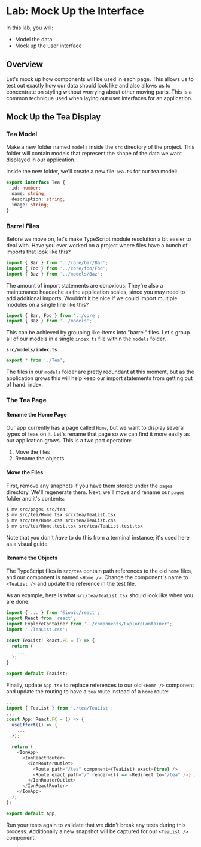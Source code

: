 # Lab: Mock Up the Interface

In this lab, you will:

- Model the data
- Mock up the user interface

## Overview

Let's mock up how components will be used in each page. This allows us to test out exactly how our data should look like and also allows us to concentrate on styling without worrying about other moving parts. This is a common technique used when laying out user interfaces for an application.

## Mock Up the Tea Display

### Tea Model

Make a new folder named `models` inside the `src` directory of the project. This folder will contain models that represent the shape of the data we want displayed in our application.

Inside the new folder, we'll create a new file `Tea.ts` for our tea model:

```TypeScript
export interface Tea {
  id: number;
  name: string;
  description: string;
  image: string;
}
```

### Barrel Files

Before we move on, let's make TypeScript module resolution a bit easier to deal with. Have you ever worked on a project where files have a bunch of imports that look like this?

```TypeScript
import { Bar } from '../core/bar/Bar';
import { Foo } from '../core/foo/Foo';
import { Baz } from '../models/Baz';
```

The amount of import statements are obnoxious. They're also a maintenance headache as the application scales, since you may need to add additional imports. Wouldn't it be nice if we could import multiple modules on a single line like this?

```TypeScript
import { Bar, Foo } from '../core';
import { Baz } from '../models';
```

This can be achieved by grouping like-items into "barrel" files. Let's group all of our models in a single `index.ts` file within the `models` folder.

**`src/models/index.ts`**

```TypeScript
export * from './Tea';
```

The files in our `models` folder are pretty redundant at this moment, but as the application grows this will help keep our import statements from getting out of hand.
index.

### The Tea Page

#### Rename the Home Page

Our app currently has a page called `Home`, but we want to display several types of teas on it. Let's rename that page so we can find it more easily as our application grows. This is a two part operation:

1. Move the files
2. Rename the objects

#### Move the Files

First, remove any snaphots if you have them stored under the `pages` directory. We'll regenerate them. Next, we'll move and rename our `pages` folder and it's contents:

```bash
$ mv src/pages src/tea
$ mv src/tea/Home.tsx src/tea/TeaList.tsx
$ mv src/tea/Home.css src/tea/TeaList.css
$ mv src/tea/Home.test.tsx src/tea/TeaList.test.tsx
```

Note that you don't _have_ to do this from a terminal instance; it's used here as a visual guide.

#### Rename the Objects

The TypeScript files in `src/tea` contain path references to the old `home` files, and our component is named `<Home />`. Change the component's name to `<TeaList />` and update the reference in the test file.

As an example, here is what `src/tea/TeaList.tsx` should look like when you are done:

```TypeScript
import { ... } from '@ionic/react';
import React from 'react';
import ExploreContainer from '../components/ExploreContainer';
import './TeaList.css';

const TeaList: React.FC = () => {
  return (
    ...
  );
}

export default TeaList;
```

Finally, update `App.tsx` to replace references to our old `<Home />` component and update the routing to have a `tea` route instead of a `home` route:

```TypeScript
...
import { TeaList } from './tea/TeaList';
...
const App: React.FC = () => {
  useEffect(() => {
    ...
  });

  return (
    <IonApp>
      <IonReactRouter>
        <IonRouterOutlet>
          <Route path="/tea" component={TeaList} exact={true} />
          <Route exact path="/" render={() => <Redirect to="/tea" />} />
        </IonRouterOutlet>
      </IonReactRouter>
    </IonApp>
  );
};

export default App;
```

Run your tests again to validate that we didn't break any tests during this process. Additionally a new snapshot will be captured for our `<TeaList />` component.
